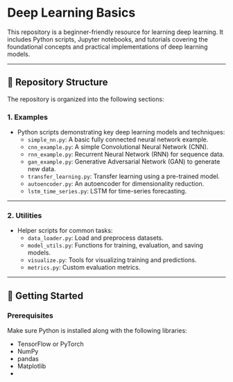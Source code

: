 # Deep Learning Basics

This repository is a beginner-friendly resource for learning deep learning. It includes Python scripts, Jupyter notebooks, and tutorials covering the foundational concepts and practical implementations of deep learning models.

---

## 📂 Repository Structure
 
The repository is organized into the following sections:   
  
### 1. **Examples** 
   - Python scripts demonstrating key deep learning models and techniques:
     - `simple_nn.py`: A basic fully connected neural network example. 
     - `cnn_example.py`: A simple Convolutional Neural Network (CNN).
     - `rnn_example.py`: Recurrent Neural Network (RNN) for sequence data.
     - `gan_example.py`: Generative Adversarial Network (GAN) to generate new data.
     - `transfer_learning.py`: Transfer learning using a pre-trained model.
     - `autoencoder.py`: An autoencoder for dimensionality reduction.
     - `lstm_time_series.py`: LSTM for time-series forecasting.

---



### 2. **Utilities**
   - Helper scripts for common tasks:
     - `data_loader.py`: Load and preprocess datasets.
     - `model_utils.py`: Functions for training, evaluation, and saving models.
     - `visualize.py`: Tools for visualizing training and predictions.
     - `metrics.py`: Custom evaluation metrics.

---


## 🚀 Getting Started

### Prerequisites
Make sure Python is installed along with the following libraries:
- TensorFlow or PyTorch
- NumPy
- pandas
- Matplotlib
-
